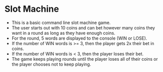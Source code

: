 # Slot Machine

- This is a basic command line slot machine game.
- The user starts out with 10 coins and can bet however many coins they want in a round as long as they have enough coins.
- For the round, 5 words are displayed to the console (WIN or LOSE).
- If the number of WIN words is >= 3, then the player gets 2x their bet in coins.
- If the number of WIN words is < 3, then the player loses their bet.
- The game keeps playing rounds until the player loses all of their coins or the player chooses not to keep playing.
